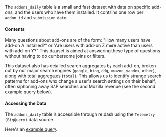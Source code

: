 The `addons_daily` table is a small and fast dataset with data on specific add-ons, and the users who have them installed. It contains one row per `addon_id` and `submission_date`. 

#### Contents

Many questions about add-ons are of the form: "How many users have add-on A installed?" or "Are users with add-on Z more active than users with add-on Y?" This dataset is aimed at answering these type of questions without having to do cumbersome joins or filters. 

This dataset also has detailed search aggregates by each add-on, broken out by our major search engines (`google`, `bing`, `ddg`, `amazon`, `yandex`, `other`), along with total aggregates (`total`). This allows us to identify strange search patterns for add-ons who change a user's search settings on their behalf, often siphoning away SAP searches and Mozilla revenue (see the second example query below).

#### Accessing the Data

The `addons_daily` table is accessible through re:dash using the
`Telemetry (BigQuery)` data source.

Here's an [example query]().
